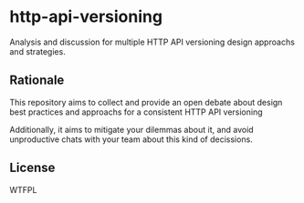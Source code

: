 # http-api-versioning

Analysis and discussion for multiple HTTP API versioning design approachs and strategies.

## Rationale 

This repository aims to collect and provide an open debate 
about design best practices and approachs for a consistent HTTP API versioning

Additionally, it aims to mitigate your dilemmas about it, and avoid unproductive 
chats with your team about this kind of decissions.

## License

WTFPL
